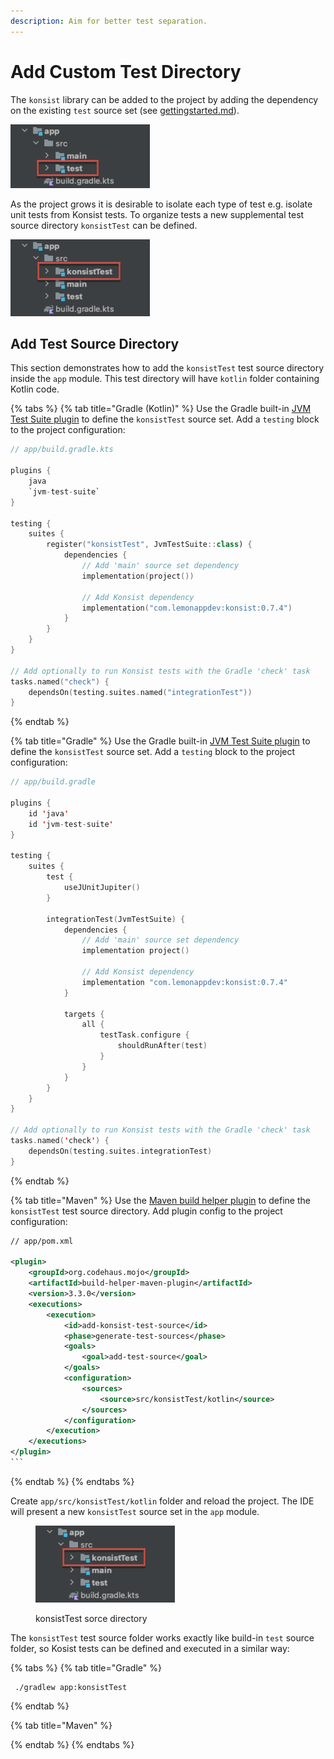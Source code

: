 ```yaml
---
description: Aim for better test separation.
---
```


# Add Custom Test Directory

The `konsist` library can be added to the project by adding the dependency on the existing `test` source set (see [gettingstarted.md](gettingstarted.md "mention")).

![test sorce directory](../.gitbook/assets/TestSourceSet.png)

As the project grows it is desirable to isolate each type of test e.g. isolate unit tests from Konsist tests.  To organize tests a new supplemental test source directory `konsistTest` can be defined.&#x20;

![konsistTest sorce directory](../.gitbook/assets/KonsistTestSourceSet.png)

## Add Test Source Directory

This section demonstrates how to add the `konsistTest` test source directory inside the `app` module. This test directory will have  `kotlin` folder containing Kotlin code.

{% tabs %}
{% tab title="Gradle (Kotlin)" %}
Use the Gradle built-in [JVM Test Suite plugin](https://docs.gradle.org/current/userguide/jvm\_test\_suite\_plugin.html) to define the `konsistTest` source set. Add a `testing` block to the project configuration:

```kotlin
// app/build.gradle.kts

plugins {
    java
    `jvm-test-suite`
}

testing {
    suites {
        register("konsistTest", JvmTestSuite::class) {
            dependencies {
                // Add 'main' source set dependency
                implementation(project())
                
                // Add Konsist dependency
                implementation("com.lemonappdev:konsist:0.7.4") 
            }
        }
    }
}

// Add optionally to run Konsist tests with the Gradle 'check' task
tasks.named("check") { 
    dependsOn(testing.suites.named("integrationTest"))
}
```
{% endtab %}

{% tab title="Gradle" %}
Use the Gradle built-in [JVM Test Suite plugin](https://docs.gradle.org/current/userguide/jvm\_test\_suite\_plugin.html) to define the `konsistTest` source set. Add a `testing` block to the project configuration:

```kotlin
// app/build.gradle

plugins {
    id 'java'
    id 'jvm-test-suite'
}

testing {
    suites { 
        test { 
            useJUnitJupiter() 
        }

        integrationTest(JvmTestSuite) { 
            dependencies {
                // Add 'main' source set dependency
                implementation project() 
                
                // Add Konsist dependency
                implementation "com.lemonappdev:konsist:0.7.4"
            }

            targets { 
                all {
                    testTask.configure {
                        shouldRunAfter(test)
                    }
                }
            }
        }
    }
}

// Add optionally to run Konsist tests with the Gradle 'check' task
tasks.named('check') { 
    dependsOn(testing.suites.integrationTest)
}
```
{% endtab %}

{% tab title="Maven" %}
Use the [Maven build helper plugin](https://github.com/mojohaus/build-helper-maven-plugin) to define the `konsistTest` test source directory. Add plugin config to the project configuration:

````xml
// app/pom.xml

<plugin>
    <groupId>org.codehaus.mojo</groupId>
    <artifactId>build-helper-maven-plugin</artifactId>
    <version>3.3.0</version>
    <executions>
        <execution>
            <id>add-konsist-test-source</id>
            <phase>generate-test-sources</phase>
            <goals>
                <goal>add-test-source</goal>
            </goals>
            <configuration>
                <sources>
                    <source>src/konsistTest/kotlin</source>
                </sources>
            </configuration>
        </execution>
    </executions>
</plugin>
```
````
{% endtab %}
{% endtabs %}

&#x20;Create `app/src/konsistTest/kotlin` folder and reload the project. The IDE will present a new `konsistTest` source set in the `app` module.

<figure><img src="../.gitbook/assets/KonsistTestSourceSet.png" alt=""><figcaption><p>konsistTest sorce directory</p></figcaption></figure>

The `konsistTest` test source folder works exactly like build-in `test` source folder, so Kosist tests can be defined and executed in a similar way:

{% tabs %}
{% tab title="Gradle" %}
```
 ./gradlew app:konsistTest
```
{% endtab %}

{% tab title="Maven" %}

{% endtab %}
{% endtabs %}

